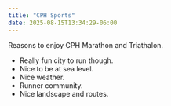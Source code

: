 ```yaml
---
title: "CPH Sports"
date: 2025-08-15T13:34:29-06:00
---
```

Reasons to enjoy CPH Marathon and Triathalon.

- Really fun city to run though.
- Nice to be at sea level. 
- Nice weather. 
- Runner community. 
- Nice landscape and routes. 

